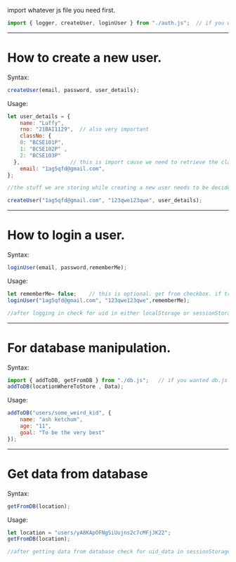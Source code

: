 import whatever js file you need first.
```javascript
import { logger, createUser, loginUser } from "./auth.js";  // if you wanted auth.js
```

--------------------------------------------------------------------------------------------------------------------------------------

# How to create a new user.

Syntax:
```javascript
createUser(email, password, user_details);
```

Usage:
```javascript
let user_details = {
    name: "Luffy",
    rno: "21BAI1129",  // also very important
    classNo: {
    0: "BCSE101P",
    1: "BCSE102P" , 
    2: "BCSE103P"
  },                // this is import cause we need to retrieve the classno. for live tests.
    email: "1ag5qfd@gmail.com",
};

//the stuff we are storing while creating a new user needs to be decided.

createUser("1ag5qfd@gmail.com", "123qwe123qwe", user_details);
```


--------------------------------------------------------------------------------------------------------------------------------------

# How to login a user.

Syntax:
```javascript
loginUser(email, password,rememberMe);
```

Usage:
```javascript
let rememberMe= false;    // this is optional. get from checkbox. if true then remember me is stored in localStorage else it is stored in sessionStorage.
loginUser("1ag5qfd@gmail.com", "123qwe123qwe",rememberMe);

//after logging in check for uid in either localStorage or sessionStorage.
```

--------------------------------------------------------------------------------------------------------------------------------------

# For database manipulation.

Syntax:
```javascript
import { addToDB, getFromDB } from "./db.js";   // if you wanted db.js
addToDB(locationWhereToStore , Data);
```
Usage:
```javascript
addToDB("users/some_weird_kid", {
    name: "ash ketchum",
    age: "11",
    goal: "To be the very best"
});
```

--------------------------------------------------------------------------------------------------------------------------------------

# Get data from database

Syntax:
```javascript
getFromDB(location);
```
Usage:
```javascript
let location = "users/yA8KApOFNgSiUujns2c7cMFjJK22";
getFromDB(location);

//after getting data from database check for uid_data in sessionStorage.
```
